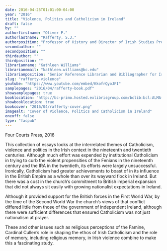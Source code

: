 ```yaml
---
date: 2016-04-25T01:01:00-04:00
year: "2016"
title: "Violence, Politics and Catholicism in Ireland"
draft: false
by: ""
authorfirstname: "Oliver P."
authorlastname: "Rafferty, S.J."
authorposition: "Professor of History and Director of Irish Studies Programs"
secondauthor: ""
secondposition: ""
thirdauthor: ""
thirdposition: ""
librarianname: "Kathleen Williams"
librarianemail: "kathleen.williams@bc.edu"
librarianposition: "Senior Reference Librarian and Bibliographer for Irish Studies"
slug: "rafferty-violence"
youtube: "https://www.youtube.com/embed/KkofrQyoJFI"
samplepages: "2016/04/rafferty-book.pdf"
showsamplepages: true
booklocation: "http://bc-primo.hosted.exlibrisgroup.com/bclib:bcl:ALMA-BC21458306070001021"
showbooklocation: true
bookcover: "2016/04/rafferty-cover.png"
imagealt: "Cover of Violence, Politics and Catholicism in Ireland"
oneoff: false
type: "facpub"
---
```


Four Courts Press, 2016

This collection of essays looks at the interrelated themes of Catholicism, violence and politics in the Irish context in the nineteenth and twentieth centuries. Although much effort was expended by institutional Catholicism in trying to curb the violent propensities of the Fenians in the nineteenth century and the IRA in the twentieth, its efforts were largely unsuccessful. Ironically, Catholicism had greater achievements to boast of in its influence in the British Empire as a whole than over its wayward flock in Ireland. But there was a cost in the church’s commitment to British imperial expansion that did not always sit easily with growing nationalist expectations in Ireland.

Although it provided support for the British forces in the First World War, by the time of the Second World War the church’s views of that conflict differed little from those of the government of independent Ireland, although there were sufficient differences that ensured Catholicism was not just nationalism at prayer.

These and other issues such as religious perceptions of the Famine, Cardinal Cullen’s role in shaping the ethos of Irish Catholicism and the role of memory, including religious memory, in Irish violence combine to make this a fascinating study.
